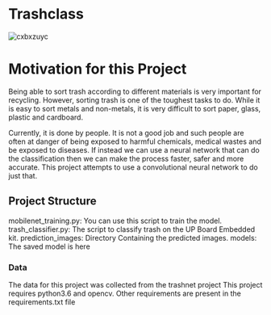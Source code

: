 # Trashclass

![cxbxzuyc](https://user-images.githubusercontent.com/85836377/191777052-f38d2b01-80ce-4dab-bff4-8497d88ef48b.png)

<h1> Motivation for this Project </h1>

Being able to sort trash according to different materials is very important for recycling. However, sorting trash is one of the toughest tasks to do. While it is easy to sort metals and non-metals, it is very difficult to sort paper, glass, plastic and cardboard.

Currently, it is done by people. It is not a good job and such people are often at danger of being exposed to harmful chemicals, medical wastes and be exposed to diseases. If instead we can use a neural network that can do the classification then we can make the process faster, safer and more accurate.
This project attempts to use a convolutional neural network to do just that.

<h2>Project Structure</h2>

mobilenet_training.py: You can use this script to train the model.
trash_classifier.py: The script to classify trash on the UP Board Embedded kit.
prediction_images: Directory Containing the predicted images.
models: The saved model is here

<h3>Data</h3>

The data for this project was collected from the trashnet project
This project requires python3.6 and opencv. Other requirements are present in the requirements.txt file
